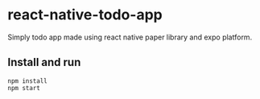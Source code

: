 # react-native-todo-app

Simply todo app made using react native paper library and expo platform.

## Install and run

```
npm install
npm start
```
